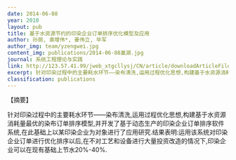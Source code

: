 ```yaml
---
date: 2014-06-08
year: 2010
layout: pub
title: 基于水资源节约的印染企业订单排序优化模型及应用
author: 孙丽, 袁增伟*, 姜伟立, 毕军
author_img: team/yzengwei.jpg
content_img: publications/2014-06-08巢湖.jpg
journal: 系统工程理论与实践
link: http://123.57.41.99/jweb_xtgcllysj/CN/article/downloadArticleFile.do?attachType=PDF&id=107795
excerpt: 针对印染过程中的主要耗水环节——染布清洗,运用过程优化思想,构建基于水资源消耗量最优的染布订单排序模型,并开发了基于动态生产的印染企业订单排序软件系统,在此基础上以某印染企业为对象进行了应用研究.
classification: publications
---
```



【摘要】

针对印染过程中的主要耗水环节——染布清洗,运用过程优化思想,构建基于水资源消耗量最优的染布订单排序模型,并开发了基于动态生产的印染企业订单排序软件系统,在此基础上以某印染企业为对象进行了应用研究.结果表明:运用该系统对印染企业订单进行优化排序以后,在不对工艺和设备进行大量投资改造的情况下,印染企业可以在现有基础上节水20%-40%.
